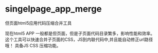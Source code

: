 # singelpage_app_merge
但页面html5应用代码压缩合并工具

现在html5 APP 一般都是但页面，但是子页面代码目录繁多，影响性能和效率。这个工具可以快速合并子页面的CSS，JS到内联代码中,并且能自动修正url路径哦！
具备JS CSS 压缩功能。
